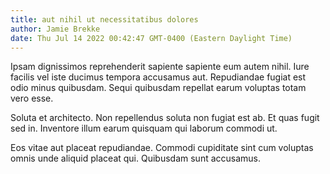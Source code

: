 ```yaml
---
title: aut nihil ut necessitatibus dolores
author: Jamie Brekke
date: Thu Jul 14 2022 00:42:47 GMT-0400 (Eastern Daylight Time)
---
```

Ipsam dignissimos reprehenderit sapiente sapiente eum autem nihil. Iure facilis vel iste ducimus tempora accusamus aut. Repudiandae fugiat est odio minus quibusdam. Sequi quibusdam repellat earum voluptas totam vero esse.

 Soluta et architecto. Non repellendus soluta non fugiat est ab. Et quas fugit sed in. Inventore illum earum quisquam qui laborum commodi ut.

 Eos vitae aut placeat repudiandae. Commodi cupiditate sint cum voluptas omnis unde aliquid placeat qui. Quibusdam sunt accusamus.